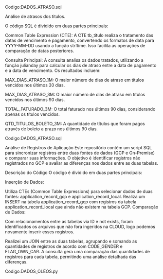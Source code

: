 Codigo:DADOS_ATRASO.sql

Análise de atrasos dos titulos.

O código SQL é dividido em duas partes principais:

Common Table Expression (CTE): A CTE tb_titulo realiza o tratamento das datas de vencimento e pagamento, convertendo os formatos de data para YYYY-MM-DD usando a função strftime. Isso facilita as operações de comparação de datas posteriores.

Consulta Principal: A consulta analisa os dados tratados, utilizando a função julianday para calcular os dias de atraso entre a data de pagamento e a data de vencimento. Os resultados incluem:

MAX_DIAS_ATRASO_1M: O maior número de dias de atraso em títulos vencidos nos últimos 30 dias.

MAX_DIAS_ATRASO_3M: O maior número de dias de atraso em títulos vencidos nos últimos 90 dias.

TOTAL_FATURADO_3M: O total faturado nos últimos 90 dias, considerando apenas os títulos vencidos.

QTD_TITULOS_BOLETO_3M: A quantidade de títulos que foram pagos através de boleto a prazo nos últimos 90 dias.

Codigo:DADOS_ATRASO.sql

Análise de Registros de Aplicação
Este repositório contém um script SQL para sincronizar registros entre duas fontes de dados (GCP e On-Premise) e comparar suas informações. O objetivo é identificar registros não registrados no GCP e avaliar as diferenças nos dados entre as duas tabelas.

Descrição do Código
O código é dividido em duas partes principais:

Inserção de Dados:

Utiliza CTEs (Common Table Expressions) para selecionar dados de duas fontes: application_record_gcp e application_record_local.
Realiza um INSERT na tabela application_record_gcp com registros da tabela application_record_local que ainda não existem na tabela GCP.
Comparação de Dados:

Com relacionamentos entre as tabelas via ID e not exists, foram identificados os arquivos que não fora ingeridos na CLOUD, logo podemos novamente inserir esses registros.

Realizei um JOIN entre as duas tabelas, agrupando e somando as quantidades de registros de acordo com CODE_GENDER e FLAG_OWN_CAR.
A consulta gera uma comparação das quantidades de registros para cada tabela, permitindo uma análise detalhada das diferenças.

Codigo:DADOS_OLEOS.py

